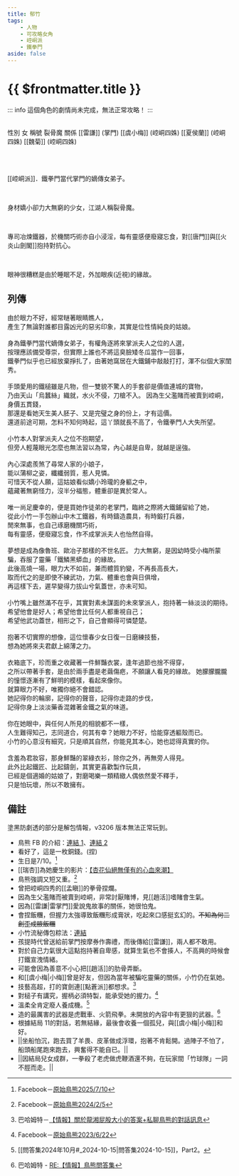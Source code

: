 ```yaml
---
title: 郁竹
tags:
    - 人物
    - 可攻略女角
    - 崆峒派
    - 鐵拳門
aside: false
---
```


# {{ $frontmatter.title }}

::: info
這個角色的劇情尚未完成，無法正常攻略！
:::

<ChTabs position="bottom">
	<ChTab title="初識">
		<ChMeet 
			src='/images/characters/girl_6/normal.webp' 
			nameTitle='裂骨魔'
			nameMain='郁竹'
			desc='崆峒派．鐵拳門當代的嫡傳女弟子。<br>身材嬌小，眼神兇惡的綠衣少女。<br>因為鍛冶手藝高明，頗負盛名，傳聞她力大無窮，能徒手掐碎旁人手骨，故而江湖人稱「裂骨魔」。'
			:animation=true
		/>
	</ChTab>
	<ChTab title="打扮後">
		<ChMeet 
			src='/images/characters/girl_6/special2.webp' 
			nameTitle='裂骨魔'
			nameMain='郁竹'
			desc='如今等閒難見，郁竹穿得像個姑娘家的樣子。<br>這是珍而重之地收藏在箱底，唯一一件沒有褪色的鮮豔衣裳。<br>即令是逢年過節也不捨得穿，之所以戴著手套，是由於兩手盡是老繭傷疤，不願讓人看見的緣故。'
			:animation=true
		/>
	</ChTab>
</ChTabs>

<br>

<InfoList>
	<Info title='角色資料' :open=true>
		<table>
			<ChTr>
				<ChTd isTitle=true>
					性別
				</ChTd>
				<ChTd>
					女
				</ChTd>
			</ChTr>
			<ChTr>
				<ChTd isTitle=true>
					稱號
				</ChTd>
				<ChTd>
					裂骨魔
				</ChTd>
			</ChTr>
			<ChTr>
				<ChTd isTitle=true position='center'>
					關係
				</ChTd>
			</ChTr>
			<ChTr>
				<ChTd position='center'>
					[[雷謙]] (掌門)
				</ChTd>
			</ChTr>
			<ChTr>
				<ChTd position='center'>
					[[虞小梅]] (崆峒四姝)
				</ChTd>
			</ChTr>
			<ChTr>
				<ChTd position='center'>
					[[夏侯蘭]] (崆峒四姝)
				</ChTd>
			</ChTr>
			<ChTr>
				<ChTd position='center'>
					[[魏菊]] (崆峒四姝)
				</ChTd>
			</ChTr>
		</table>
	</Info>
</InfoList>

<br>

[[崆峒派]]．鐵拳門當代掌門的嫡傳女弟子。

<br>

身材嬌小卻力大無窮的少女，江湖人稱裂骨魔。

<br>

專司冶煉鐵器，於機關巧術亦自小浸淫，每有靈感便廢寢忘食，對[[唐門]]與[[火炎山劍閣]]抱持對抗心。

<br>

眼神很糟糕是由於睡眠不足，外加眼疾(近視)的緣故。

<div style="clear:both;"></div>

## 列傳

<Tabs>
  <Tab title="列傳一">
	由於眼力不好，經常瞇著眼睛瞧人，<br>
	產生了無論對誰都目露凶光的惡劣印象，其實是位性情純良的姑娘。<br><br>
	身為鐵拳門當代嫡傳女弟子，有權角逐將來掌派夫人之位的人選，<br>
	按理應該備受尊崇，但實際上誰也不將這臭臉矮冬瓜當作一回事，<br>
	鐵拳門似乎也已經放棄掙扎了，由著她窩居在大鐵鋪中敲敲打打，渾不似個大家閨秀。<br><br>
	手頭愛用的鐵槌雖是凡物，但一雙貌不驚人的手套卻是價值連城的寶物，<br>
	乃由天山「烏蠶絲」織就，水火不侵，刀槍不入。
  </Tab>
  <Tab title="列傳二">
	因為生父濫賭而被賣到崆峒，身價五貫錢，<br>
	那還是看她天生美人胚子、又是完璧之身的份上，才有這價。<br>
	還道前途可期，怎料不知何時起，這丫頭就長不高了，令鐵拳門人大失所望。<br><br>
	小竹本人對掌派夫人之位不抱期望，<br>
	但旁人輕蔑眼光怎麼也無法習以為常，內心越是自卑，就越是逞強。<br><br>
	內心深處羨煞了尋常人家的小娘子，<br>
	能以蒲柳之姿，纖纖弱質，惹人見憐。<br>
	可惜天不從人願，這姑娘看似嬌小玲瓏的身軀之中，<br>
	蘊藏著無窮怪力，沒半分福態，體重卻是異於常人。<br><br>
	唯一尚足慶幸的，便是買她作徒弟的老掌門，臨終之際將大鐵鋪留給了她，<br>
	從此小竹一手包辦山中木工鐵器，有時鑄造農具，有時鍛打兵器，<br>
	閒來無事，也自己琢磨機關巧術，<br>
	每有靈感，便廢寢忘食，作不成掌派夫人也怡然自得。<br><br>
	夢想是成為像魯班、歐冶子那樣的不世名匠。
  </Tab>
  <Tab title="列傳三">
	力大無窮，是因幼時受小梅所蒙騙，吞服了靈藥「鐵鱗黑蟒血」的緣故。<br>
	此後高燒一場，眼力大不如前，兼而體質豹變，不再長高長大，<br>
	取而代之的是即使不練武功，力氣、體重也會與日俱增，<br>
	再這樣下去，遲早變得力拔山兮氣蓋世，亦未可知。<br><br>
	小竹嘴上雖然滿不在乎，其實對素未謀面的未來掌派人，抱持著一絲淡淡的期待。<br>
	希望他會是好人；希望他會比任何人都重視自己；<br>
	希望他武功蓋世，相形之下，自己會顯得可憐楚楚。<br><br>
	抱著不切實際的想像，這位懷春少女日復一日磨練技藝，<br>
	想為她將來夫君獻上綿薄之力。<br><br>
	衣箱底下，珍而重之收藏著一件鮮豔衣裳，逢年過節也捨不得穿，<br>
	之所以帶著手套，是由於兩手盡是老繭傷疤，不願讓人看見的緣故。
  </Tab>
  <Tab title="列傳四">
	她朦朦朧朧的憧憬逐漸有了鮮明的模樣，看起來像你。<br>
	就算眼力不好，唯獨你絕不會錯認。<br>
	她記得你的輪廓，記得你的聲音，記得你走路的步伐，<br>
	記得你身上淡淡藥香混雜著金鐵之氣的味道。<br><br>
	你在她眼中，與任何人所見的相貌都不一樣，<br>
	人生難得知己，志同道合，何其有幸？她眼力不好，恰能穿透軀殼而已。<br>
	小竹的心意沒有細究，只是順其自然，你能見其本心，她也認得真實的你。<br><br>
	含羞為君妝容，那身鮮豔的翠綠衣衫，除你之外，再無旁人得見。<br>
	此外比起鐵匠、比起鑄劍，其實更喜歡製作玩具，<br>
	已經是個適婚的姑娘了，對磨喝樂一類精緻人偶依然愛不釋手，<br>
	只是怕玩壞，所以不敢擁有。
  </Tab>
</Tabs>

## 備註

塗黑防劇透的部分是解包情報，v3206 版本無法正常玩到。

-   鳥熊 FB 的介紹：[連結 1](https://www.facebook.com/photo.php?fbid=170987152121335&id=100076301525150&set=a.165167019370015)、[連結 2](https://www.facebook.com/photo.php?fbid=170987148788002&id=100076301525150&set=a.165167019370015)
-   看好了，這是一枚銅錢。(捏)
-   生日是7/10。[^6]
-   [[瑞杏]]為她慶生的影片：[【杏花仙絕無僅有的心血來潮】](https://www.youtube.com/watch?v=ZELq9yk-Z5U)
-   鳥熊強調又短又重。[^5]
-   曾把崆峒四秀的[[孟瞋]]的拳骨捏爛。
-   因為生父濫賭而被賣到崆峒，非常討厭賭博，見[[趙活]]嗜賭會生氣。
-   因為[[雷謙|雷掌門]]愛說鬼故事的關係，她很怕鬼。
-   會捏飯糰，但握力太強導致飯糰形成膏狀，吃起來口感挺玄幻的。~~不知為何二創歪成腋飯糰~~
-   小竹流秘傳包粽法：[連結](https://www.facebook.com/photo/?fbid=278679134685469&set=a.165167019370015)
-   孩提時代曾送給前掌門按摩券作壽禮，而後傳給[[雷謙]]，兩人都不敢用。
-   對於自己力氣很大這點抱持著自卑感，就算生氣也不會揍人，不高興的時候會打鐵宣洩情緒。
-   可能會因為善意不小心把[[趙活]]的肋骨弄斷。
-   和[[虞小梅|小梅]]曾是好友，但因為當年被騙吃靈藥的關係，小竹仍在氣她。
-   技藝高超，打的寶劍連[[點蒼派]]都想求。[^1]
-   對槌子有講究，握柄必須特製，能承受她的握力。[^4]
-   溫柔全肯定廢人養成機。[^2]
-   造的最厲害的武器是虎戰車、火箭飛拳。未開放的內容中有更狠的武器。[^3]
-   根據<EndIcon no="11">結局 11</EndIcon>的對話，若無結緣，最後會收養一個孤兒，與[[虞小梅|小梅]]和好。
-   <MarkdownWrapper>||坐船怕沉，跑去買了羊畏、皮革做成浮環，抱著不肯鬆開。過陣子不怕了，船頭船尾跑來跑去，興奮得不能自已。||</MarkdownWrapper>
-   <MarkdownWrapper>||因結局兒女成群，一拳殺了老虎做虎鞭酒還不夠，在玩家間「竹球隊」一詞不脛而走。||</MarkdownWrapper>

[^1]: 巴哈姆特－[【情報】關於龍湘屁股大小的答案+私聊鳥熊的對話訊息](https://forum.gamer.com.tw/C.php?bsn=73317&snA=2973&tnum=8)
[^2]: [[問答集2024年10月#_2024-10-15|問答集2024-10-15]]，Part2。
[^3]: 巴哈姆特 - [RE:【情報】鳥熊問答集](https://forum.gamer.com.tw/Co.php?bsn=73317&sn=12029)
[^4]: Facebook－[原始鳥熊2023/6/22](https://www.facebook.com/obbstudio/posts/pfbid0z6pcw86rgZmFoA4oMnu9556bQ93fieMNrpSoXudrAC1k6HUWCGcNiS6H5NTiqWXXl)
[^5]: Facebook－[原始鳥熊2024/2/5](https://www.facebook.com/obbstudio/posts/pfbid0345ukMDW1MtXHXFDAegFGKnPSZ6Ypq2gcoLq2TgEeskhyHQzGeEuywWRtu4nC5mpTl)
[^6]: Facebook－[原始鳥熊2025/7/10](https://www.facebook.com/100076301525150/posts/pfbid02BbuAbiZiW8DFWeu9B7Sj6rRLgicFv9NjRodLxZ3TpF4pzmCYHqPhfmLpJHmS5kZol/)
